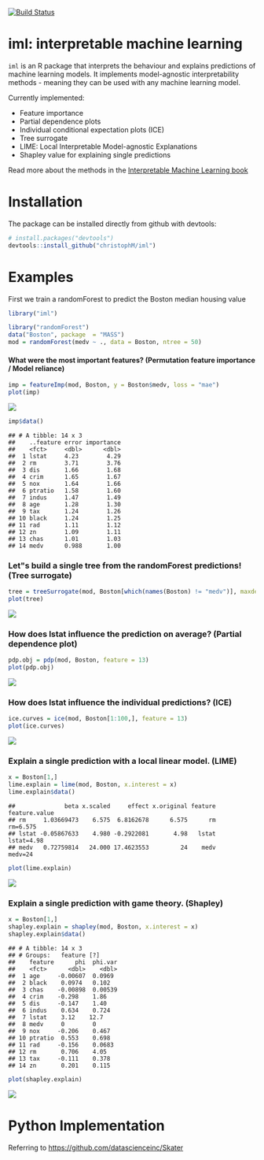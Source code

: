 
[![Build Status](https://travis-ci.org/christophM/iml.svg?branch=master)](https://travis-ci.org/christophM/iml)

iml: interpretable machine learning
===================================

`iml` is an R package that interprets the behaviour and explains predictions of machine learning models. It implements model-agnostic interpretability methods - meaning they can be used with any machine learning model.

Currently implemented:

-   Feature importance
-   Partial dependence plots
-   Individual conditional expectation plots (ICE)
-   Tree surrogate
-   LIME: Local Interpretable Model-agnostic Explanations
-   Shapley value for explaining single predictions

Read more about the methods in the [Interpretable Machine Learning book](https://christophm.github.io/interpretable-ml-book/agnostic.html)

Installation
============

The package can be installed directly from github with devtools:

``` r
# install.packages("devtools")
devtools::install_github("christophM/iml")
```

Examples
========

First we train a randomForest to predict the Boston median housing value

``` r
library("iml")

library("randomForest")
data("Boston", package  = "MASS")
mod = randomForest(medv ~ ., data = Boston, ntree = 50)
```

#### What were the most important features? (Permutation feature importance / Model reliance)

``` r
imp = featureImp(mod, Boston, y = Boston$medv, loss = "mae")
plot(imp)
```

![](README_files/figure-markdown_github/unnamed-chunk-3-1.png)

``` r
imp$data()
```

    ## # A tibble: 14 x 3
    ##    ..feature error importance
    ##    <fct>     <dbl>      <dbl>
    ##  1 lstat     4.23        4.29
    ##  2 rm        3.71        3.76
    ##  3 dis       1.66        1.68
    ##  4 crim      1.65        1.67
    ##  5 nox       1.64        1.66
    ##  6 ptratio   1.58        1.60
    ##  7 indus     1.47        1.49
    ##  8 age       1.28        1.30
    ##  9 tax       1.24        1.26
    ## 10 black     1.24        1.25
    ## 11 rad       1.11        1.12
    ## 12 zn        1.09        1.11
    ## 13 chas      1.01        1.03
    ## 14 medv      0.988       1.00

### Let"s build a single tree from the randomForest predictions! (Tree surrogate)

``` r
tree = treeSurrogate(mod, Boston[which(names(Boston) != "medv")], maxdepth = 2)
plot(tree)
```

![](README_files/figure-markdown_github/unnamed-chunk-4-1.png)

### How does lstat influence the prediction on average? (Partial dependence plot)

``` r
pdp.obj = pdp(mod, Boston, feature = 13)
plot(pdp.obj)
```

![](README_files/figure-markdown_github/unnamed-chunk-5-1.png)

### How does lstat influence the individual predictions? (ICE)

``` r
ice.curves = ice(mod, Boston[1:100,], feature = 13)
plot(ice.curves) 
```

![](README_files/figure-markdown_github/unnamed-chunk-6-1.png)

### Explain a single prediction with a local linear model. (LIME)

``` r
x = Boston[1,]
lime.explain = lime(mod, Boston, x.interest = x)
lime.explain$data()
```

    ##              beta x.scaled     effect x.original feature feature.value
    ## rm     1.03669473    6.575  6.8162678      6.575      rm      rm=6.575
    ## lstat -0.05867633    4.980 -0.2922081       4.98   lstat    lstat=4.98
    ## medv   0.72759814   24.000 17.4623553         24    medv       medv=24

``` r
plot(lime.explain)
```

![](README_files/figure-markdown_github/unnamed-chunk-7-1.png)

### Explain a single prediction with game theory. (Shapley)

``` r
x = Boston[1,]
shapley.explain = shapley(mod, Boston, x.interest = x)
shapley.explain$data()
```

    ## # A tibble: 14 x 3
    ## # Groups:   feature [?]
    ##    feature      phi  phi.var
    ##    <fct>      <dbl>    <dbl>
    ##  1 age     -0.00607  0.0969 
    ##  2 black    0.0974   0.102  
    ##  3 chas    -0.00898  0.00539
    ##  4 crim    -0.298    1.86   
    ##  5 dis     -0.147    1.40   
    ##  6 indus    0.634    0.724  
    ##  7 lstat    3.12    12.7    
    ##  8 medv     0        0      
    ##  9 nox     -0.206    0.467  
    ## 10 ptratio  0.553    0.698  
    ## 11 rad     -0.156    0.0683 
    ## 12 rm       0.706    4.05   
    ## 13 tax     -0.111    0.378  
    ## 14 zn       0.201    0.115

``` r
plot(shapley.explain)
```

![](README_files/figure-markdown_github/unnamed-chunk-8-1.png)

Python Implementation
=====================

Referring to <https://github.com/datascienceinc/Skater>
